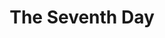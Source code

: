 ---
title:          "The Seventh Day"
genre:          "modern"
chinesetitle:   "最美麗的第七天"
previoustitle:  "The Most Beautiful Seventh Day"
episodes:       "20"
producer:       "Amy Wong"
broadcaststart: 2008-02-17
broadcastend:   2012-03-14
website:        "http://tvcity.tvb.com/drama/the_seventh_day"
synopsis:       "Different people have different attitudes to love - even those born on the same day in the same year do not necessarily share the same views. <strong>Yau Chi-Wing</strong> (<em>Kevin Cheng</em>) and <strong>Hui Wai-Yan</strong> (<em>Bosco Wong</em>) were both born on the seventh day of August, but one takes relationships seriously while the other is so money-minded and sees love as a tool to get higher up the social ladder.  tale begins on the seventh of August, when Wing and Yan first encounter their own dream girl on the same island. Wing works as a lifeguard on the outlying island. He gets to know pet shop assistant <strong>Ling Ka-Yan</strong> (<em>Niki Chow</em>) by chance and is soon mesmerized by her endearing personality. Yan who works at a coffee shop meets a romance comic artist called <strong>Wong Chi-Kwan</strong> (<em>Natalie Tong</em>). Being misled into believing that the girl is from a rich family, Yan decides to chase her. He would never have thought that someone as calculating as himself would end up falling into a love trap."
fullname:       "Yuen Jing (Miko)"
appearance:     "11-15"
guest:          "yes"
---